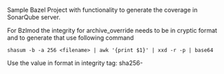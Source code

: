 Sample Bazel Project with functionality to generate the coverage in SonarQube server.

For Bzlmod the integrity for archive_override needs to be in cryptic format and to generate that use following command
```
shasum -b -a 256 <filename> | awk '{print $1}' | xxd -r -p | base64
```
Use the value in format in integrity tag: sha256-<Value got from above command>